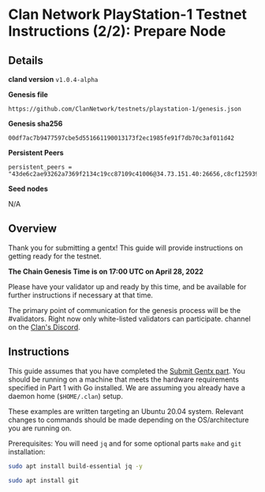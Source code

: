 # Clan Network PlayStation-1 Testnet Instructions (2/2): Prepare Node

## Details

**cland version**
`v1.0.4-alpha`

**Genesis file**

```
https://github.com/ClanNetwork/testnets/playstation-1/genesis.json
```

**Genesis sha256**

```
00df7ac7b9477597cbe5d551661190013173f2ec1985fe91f7db70c3af011d42
```

**Persistent Peers**

```
persistent_peers = "43de6c2ae93262a7369f2134c19cc87109c41006@34.73.151.40:26656,c8cf12593970f5762019f0742f911df31fc2c018@34.138.179.136:26656"
```

**Seed nodes**

N/A
## Overview

Thank you for submitting a gentx! This guide will provide instructions on getting ready for the testnet.

**The Chain Genesis Time is on 17:00 UTC on April 28, 2022**

Please have your validator up and ready by this time, and be available for further instructions if necessary
at that time.

The primary point of communication for the genesis process will be the #validators. Right now only white-listed validators can participate.
channel on the [Clan's Discord](http://discord.gg/9m4JBfD3bh).
## Instructions

This guide assumes that you have completed the [Submit Gentx part](https://github.com/ClanNetwork/testnets/blob/main/playstation-1/submit-gentx.md).
You should be running on a machine that meets the hardware requirements specified in Part 1 with Go installed. We are assuming you already have a daemon home (`$HOME/.clan`) setup.

These examples are written targeting an Ubuntu 20.04 system. Relevant changes to commands should be made depending on the OS/architecture you are running on.

Prerequisites:
You will need `jq` and for some optional parts `make` and `git`
installation:

```sh
sudo apt install build-essential jq -y

sudo apt install git
```
